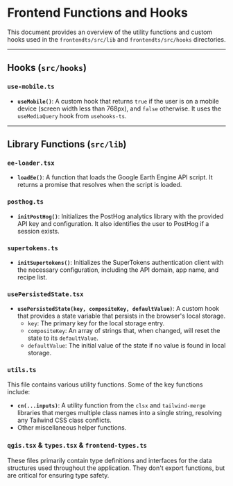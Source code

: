 # Frontend Functions and Hooks

This document provides an overview of the utility functions and custom hooks used in the `frontendts/src/lib` and `frontendts/src/hooks` directories.

---

## Hooks (`src/hooks`)

### `use-mobile.ts`

-   **`useMobile()`**: A custom hook that returns `true` if the user is on a mobile device (screen width less than 768px), and `false` otherwise. It uses the `useMediaQuery` hook from `usehooks-ts`.

---

## Library Functions (`src/lib`)

### `ee-loader.tsx`

-   **`loadEe()`**: A function that loads the Google Earth Engine API script. It returns a promise that resolves when the script is loaded.

### `posthog.ts`

-   **`initPostHog()`**: Initializes the PostHog analytics library with the provided API key and configuration. It also identifies the user to PostHog if a session exists.

### `supertokens.ts`

-   **`initSupertokens()`**: Initializes the SuperTokens authentication client with the necessary configuration, including the API domain, app name, and recipe list.

### `usePersistedState.tsx`

-   **`usePersistedState(key, compositeKey, defaultValue)`**: A custom hook that provides a state variable that persists in the browser's local storage.
    -   `key`: The primary key for the local storage entry.
    -   `compositeKey`: An array of strings that, when changed, will reset the state to its `defaultValue`.
    -   `defaultValue`: The initial value of the state if no value is found in local storage.

### `utils.ts`

This file contains various utility functions. Some of the key functions include:

-   **`cn(...inputs)`**: A utility function from the `clsx` and `tailwind-merge` libraries that merges multiple class names into a single string, resolving any Tailwind CSS class conflicts.
-   Other miscellaneous helper functions.

### `qgis.tsx` & `types.tsx` & `frontend-types.ts`

These files primarily contain type definitions and interfaces for the data structures used throughout the application. They don't export functions, but are critical for ensuring type safety.
